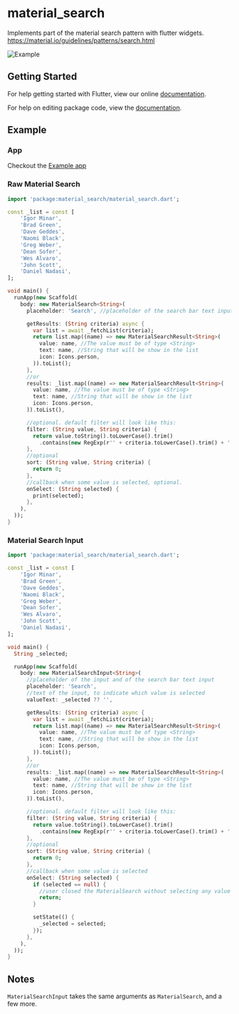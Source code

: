 # material_search

Implements part of the material search pattern with flutter widgets.
https://material.io/guidelines/patterns/search.html

![Example](https://storage.googleapis.com/material-design/publish/material_v_12/assets/0Bzhp5Z4wHba3T1NKb1ltZkdUYzQ/patterns-search-expandable3.png)

## Getting Started

For help getting started with Flutter, view our online [documentation](http://flutter.io/).

For help on editing package code, view the [documentation](https://flutter.io/developing-packages/).

## Example

### App

Checkout the [Example app](/example/lib/main.dart)

### Raw Material Search

```dart
import 'package:material_search/material_search.dart';

const _list = const [
    'Igor Minar',
    'Brad Green',
    'Dave Geddes',
    'Naomi Black',
    'Greg Weber',
    'Dean Sofer',
    'Wes Alvaro',
    'John Scott',
    'Daniel Nadasi',
];

void main() {
  runApp(new Scaffold(
    body: new MaterialSearch<String>(
      placeholder: 'Search', //placeholder of the search bar text input

      getResults: (String criteria) async {
        var list = await _fetchList(criteria);
        return list.map((name) => new MaterialSearchResult<String>(
          value: name, //The value must be of type <String>
          text: name, //String that will be show in the list
          icon: Icons.person,
        )).toList();
      },
      //or
      results: _list.map((name) => new MaterialSearchResult<String>(
        value: name, //The value must be of type <String>
        text: name, //String that will be show in the list
        icon: Icons.person,
      )).toList(),

      //optional. default filter will look like this:
      filter: (String value, String criteria) {
        return value.toString().toLowerCase().trim()
          .contains(new RegExp(r'' + criteria.toLowerCase().trim() + ''));
      },
      //optional
      sort: (String value, String criteria) {
        return 0;
      },
      //callback when some value is selected, optional.
      onSelect: (String selected) {
        print(selected);
      },
    ),
  ));
}
```

### Material Search Input

```dart
import 'package:material_search/material_search.dart';

const _list = const [
    'Igor Minar',
    'Brad Green',
    'Dave Geddes',
    'Naomi Black',
    'Greg Weber',
    'Dean Sofer',
    'Wes Alvaro',
    'John Scott',
    'Daniel Nadasi',
];

void main() {
  String _selected;

  runApp(new Scaffold(
    body: new MaterialSearchInput<String>(
      //placeholder of the input and of the search bar text input
      placeholder: 'Search',
      //text of the input, to indicate which value is selected
      valueText: _selected ?? '',

      getResults: (String criteria) async {
        var list = await _fetchList(criteria);
        return list.map((name) => new MaterialSearchResult<String>(
          value: name, //The value must be of type <String>
          text: name, //String that will be show in the list
          icon: Icons.person,
        )).toList();
      },
      //or
      results: _list.map((name) => new MaterialSearchResult<String>(
        value: name, //The value must be of type <String>
        text: name, //String that will be show in the list
        icon: Icons.person,
      )).toList(),

      //optional. default filter will look like this:
      filter: (String value, String criteria) {
        return value.toString().toLowerCase().trim()
          .contains(new RegExp(r'' + criteria.toLowerCase().trim() + ''));
      },
      //optional
      sort: (String value, String criteria) {
        return 0;
      },
      //callback when some value is selected
      onSelect: (String selected) {
        if (selected == null) {
          //user closed the MaterialSearch without selecting any value
          return;
        }

        setState(() {
          _selected = selected;
        });
      },
    ),
  ));
}
```

## Notes

`MaterialSearchInput` takes the same arguments as `MaterialSearch`, and a few more.